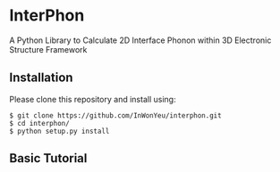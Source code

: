 # InterPhon

A Python Library to Calculate 2D Interface Phonon within 3D Electronic Structure Framework

## Installation

Please clone this repository and install using:

```
$ git clone https://github.com/InWonYeu/interphon.git
$ cd interphon/
$ python setup.py install
```

## Basic Tutorial
